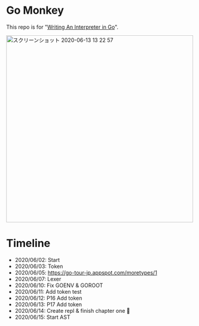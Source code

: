 # Go Monkey
This repo is for "[Writing An Interpreter in Go](https://www.oreilly.co.jp/books/9784873118222/)".
  
    
<img width="500" alt="スクリーンショット 2020-06-13 13 22 57" src="https://user-images.githubusercontent.com/11070996/84559830-1567e580-ad79-11ea-9b9f-61649d80a2e7.png">

# Timeline

- 2020/06/02: Start
- 2020/06/03: Token
- 2020/06/05: https://go-tour-jp.appspot.com/moretypes/1
- 2020/06/07: Lexer
- 2020/06/10: Fix GOENV & GOROOT
- 2020/06/11: Add token test
- 2020/06/12: P16 Add token
- 2020/06/13: P17 Add token
- 2020/06/14: Create repl & finish chapter one 🎉
- 2020/06/15: Start AST
